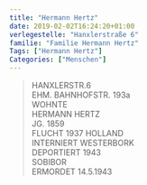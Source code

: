 ```yaml
---
title: "Hermann Hertz"
date: 2019-02-02T16:24:20+01:00
verlegestelle: "Hanxlerstraße 6"
familie: "Familie Hermann Hertz"
Tags: ["Hermann Hertz"]
Categories: ["Menschen"]
---
```


> HANXLERSTR.6 <br />
> EHM. BAHNHOFSTR. 193a <br />
> WOHNTE <br />
> HERMANN HERTZ <br />
> JG. 1859 <br />
> FLUCHT 1937 HOLLAND <br />
> INTERNIERT WESTERBORK <br />
> DEPORTIERT 1943 <br />
> SOBIBOR <br />
> ERMORDET 14.5.1943 <br />